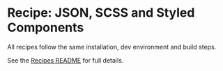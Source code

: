 # Recipe: JSON, SCSS and Styled Components

All recipes follow the same installation, dev environment and build steps.

See the [Recipes README](../README.md) for full details.

